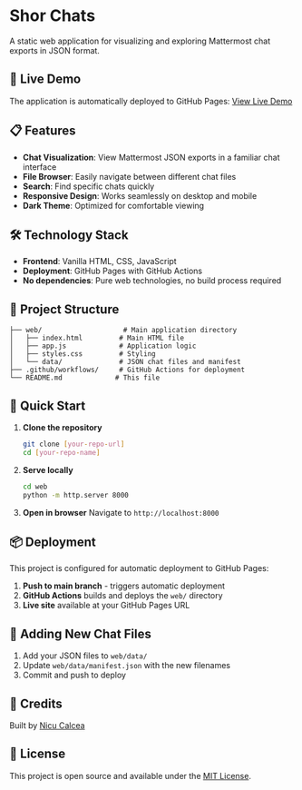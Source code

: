 # Shor Chats

A static web application for visualizing and exploring Mattermost chat exports in JSON format.

## 🚀 Live Demo

The application is automatically deployed to GitHub Pages: [View Live Demo](https://[your-username].github.io/[your-repo-name]/)

## 📋 Features

- **Chat Visualization**: View Mattermost JSON exports in a familiar chat interface
- **File Browser**: Easily navigate between different chat files
- **Search**: Find specific chats quickly
- **Responsive Design**: Works seamlessly on desktop and mobile
- **Dark Theme**: Optimized for comfortable viewing

## 🛠️ Technology Stack

- **Frontend**: Vanilla HTML, CSS, JavaScript
- **Deployment**: GitHub Pages with GitHub Actions
- **No dependencies**: Pure web technologies, no build process required

## 📁 Project Structure

```
├── web/                    # Main application directory
│   ├── index.html         # Main HTML file
│   ├── app.js             # Application logic
│   ├── styles.css         # Styling
│   └── data/              # JSON chat files and manifest
├── .github/workflows/     # GitHub Actions for deployment
└── README.md             # This file
```

## 🚀 Quick Start

1. **Clone the repository**
   ```bash
   git clone [your-repo-url]
   cd [your-repo-name]
   ```

2. **Serve locally**
   ```bash
   cd web
   python -m http.server 8000
   ```

3. **Open in browser**
   Navigate to `http://localhost:8000`

## 📦 Deployment

This project is configured for automatic deployment to GitHub Pages:

1. **Push to main branch** - triggers automatic deployment
2. **GitHub Actions** builds and deploys the `web/` directory
3. **Live site** available at your GitHub Pages URL

## 🔧 Adding New Chat Files

1. Add your JSON files to `web/data/`
2. Update `web/data/manifest.json` with the new filenames
3. Commit and push to deploy

## 🙏 Credits

Built by [Nicu Calcea](https://nicu.md/)

## 📄 License

This project is open source and available under the [MIT License](LICENSE).
